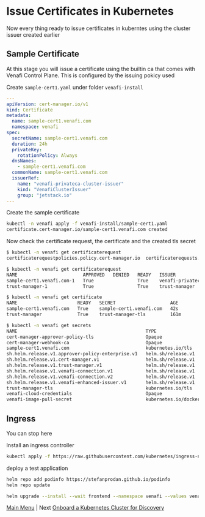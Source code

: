 # Issue Certificates in Kubernetes

Now every thing ready to issue certificates in kuberntes using the cluster issuer created earlier

## Sample Certificate

At this stage you will issue a certificate using the builtin ca that comes with Venafi Control Plane. This is configured by the issuing pokicy used

Create `sample-cert1.yaml` under folder `venafi-install`

```yaml
---
apiVersion: cert-manager.io/v1
kind: Certificate
metadata:
  name: sample-cert1.venafi.com
  namespace: venafi
spec:
  secretName: sample-cert1.venafi.com
  duration: 24h
  privateKey:
    rotationPolicy: Always
  dnsNames:
    - sample-cert1.venafi.com
  commonName: sample-cert1.venafi.com
  issuerRef:
    name: "venafi-privateca-cluster-issuer"
    kind: "VenafiClusterIssuer"
    group: "jetstack.io"
--- 
```

Create the sample certificate

```bash
kubectl -n venafi apply -f venafi-install/sample-cert1.yaml 
certificate.cert-manager.io/sample-cert1.venafi.com created
```

Now check the certificate request, the certificate and the created tls secret 

```bash
$ kubectl -n venafi get certificaterequest
certificaterequestpolicies.policy.cert-manager.io  certificaterequests.cert-manager.io                

$ kubectl -n venafi get certificaterequest
NAME                        APPROVED   DENIED   READY   ISSUER                            REQUESTOR                                   AGE
sample-cert1.venafi.com-1   True                True    venafi-privateca-cluster-issuer   system:serviceaccount:venafi:cert-manager   33s
trust-manager-1             True                True    trust-manager                     system:serviceaccount:venafi:cert-manager   161m

$ kubectl -n venafi get certificate
NAME                      READY   SECRET                    AGE
sample-cert1.venafi.com   True    sample-cert1.venafi.com   42s
trust-manager             True    trust-manager-tls         161m

$ kubectl -n venafi get secrets 
NAME                                               TYPE                             DATA   AGE
cert-manager-approver-policy-tls                   Opaque                           3      161m
cert-manager-webhook-ca                            Opaque                           3      162m
sample-cert1.venafi.com                            kubernetes.io/tls                2      45s
sh.helm.release.v1.approver-policy-enterprise.v1   helm.sh/release.v1               1      161m
sh.helm.release.v1.cert-manager.v1                 helm.sh/release.v1               1      162m
sh.helm.release.v1.trust-manager.v1                helm.sh/release.v1               1      161m
sh.helm.release.v1.venafi-connection.v1            helm.sh/release.v1               1      3h
sh.helm.release.v1.venafi-connection.v2            helm.sh/release.v1               1      162m
sh.helm.release.v1.venafi-enhanced-issuer.v1       helm.sh/release.v1               1      161m
trust-manager-tls                                  kubernetes.io/tls                3      161m
venafi-cloud-credentials                           Opaque                           1      46m
venafi-image-pull-secret                           kubernetes.io/dockerconfigjson   1      162m
```


## Ingress


You can stop here 

Install an ingress controller 

```bash
kubectl apply -f https://raw.githubusercontent.com/kubernetes/ingress-nginx/main/deploy/static/provider/kind/deploy.yaml
```

deploy a test application 

```bash
helm repo add podinfo https://stefanprodan.github.io/podinfo
helm repo update

helm upgrade --install --wait frontend --namespace venafi --values venafi-install/helm-podinfo-values.yaml podinfo/podinfo 
```


[Main Menu](../README.md) | Next [Onboard a Kubernetes Cluster for Discovery](README5.md)